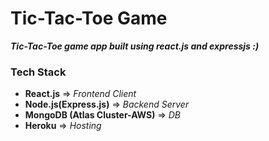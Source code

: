 # Tic-Tac-Toe Game
___Tic-Tac-Toe game app built using react.js and expressjs :)___

### Tech Stack
- __React.js__ => _Frontend Client_
- __Node.js(Express.js)__ => _Backend Server_ 
- __MongoDB (Atlas Cluster-AWS)__ => _DB_
- __Heroku__ => _Hosting_